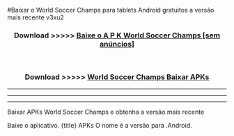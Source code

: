 #Baixar o World Soccer Champs   para tablets Android gratuitos a versão mais recente v3xu2


<div align="center">
<h3>Download >>>>> <a href="https://pt-web.web.app/?pt= World Soccer Champs ">Baixe o A P K World Soccer Champs  [sem anúncios]</a></h3><br>

<h3>Download >>>>> <a href="https://pt-web.web.app/?pt= World Soccer Champs ">World Soccer Champs  Baixar APKs</a></h3>
</div>

----------------------------------------------------------

----------------------------------------------------------

----------------------------------------------------------

Baixar APKs World Soccer Champs  e obtenha a versão mais recente

Baixe o aplicativo. {title} APKs O nome é a versão para .Android.


